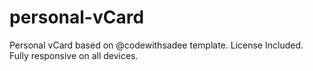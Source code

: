 # personal-vCard
Personal vCard based on @codewithsadee template. License Included. Fully responsive on all devices.
